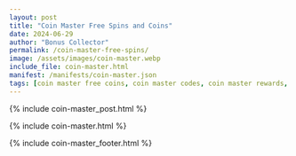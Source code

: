 ```yaml
---
layout: post
title: "Coin Master Free Spins and Coins"
date: 2024-06-29
author: "Bonus Collector"
permalink: /coin-master-free-spins/
image: /assets/images/coin-master.webp
include_file: coin-master.html
manifest: /manifests/coin-master.json
tags: [coin master free coins, coin master codes, coin master rewards, haktuts coin master free spins]
---
```


{% include coin-master_post.html %}

{% include coin-master.html %}

{% include coin-master_footer.html %}